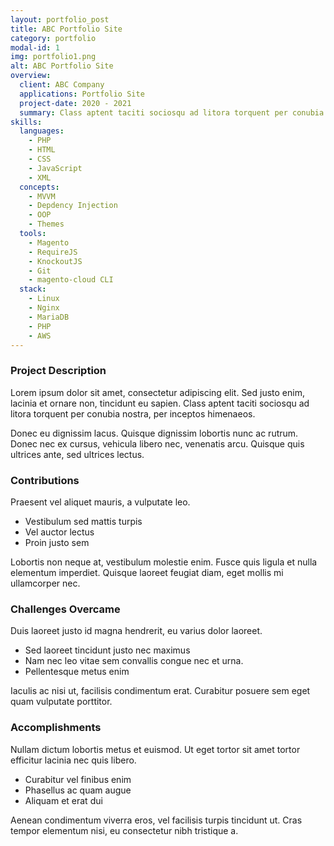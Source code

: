 ```yaml
---
layout: portfolio_post
title: ABC Portfolio Site
category: portfolio
modal-id: 1
img: portfolio1.png
alt: ABC Portfolio Site
overview:
  client: ABC Company
  applications: Portfolio Site
  project-date: 2020 - 2021
  summary: Class aptent taciti sociosqu ad litora torquent per conubia nostra, per inceptos himenaeos.
skills:
  languages:
    - PHP
    - HTML
    - CSS
    - JavaScript
    - XML
  concepts:
    - MVVM
    - Depdency Injection
    - OOP
    - Themes
  tools:
    - Magento
    - RequireJS
    - KnockoutJS
    - Git
    - magento-cloud CLI
  stack:
    - Linux
    - Nginx
    - MariaDB
    - PHP
    - AWS
---
```


### Project Description

Lorem ipsum dolor sit amet, consectetur adipiscing elit. Sed justo enim, lacinia et ornare non, tincidunt eu sapien. Class aptent taciti sociosqu ad litora torquent per conubia nostra, per inceptos himenaeos.

Donec eu dignissim lacus. Quisque dignissim lobortis nunc ac rutrum. Donec nec ex cursus, vehicula libero nec, venenatis arcu. Quisque quis ultrices ante, sed ultrices lectus.

### Contributions

Praesent vel aliquet mauris, a vulputate leo. 

- Vestibulum sed mattis turpis
- Vel auctor lectus
- Proin justo sem

Lobortis non neque at, vestibulum molestie enim. Fusce quis ligula et nulla elementum imperdiet. Quisque laoreet feugiat diam, eget mollis mi ullamcorper nec.

### Challenges Overcame

Duis laoreet justo id magna hendrerit, eu varius dolor laoreet. 

- Sed laoreet tincidunt justo nec maximus
- Nam nec leo vitae sem convallis congue nec et urna.
- Pellentesque metus enim

Iaculis ac nisi ut, facilisis condimentum erat. Curabitur posuere sem eget quam vulputate porttitor. 

### Accomplishments

Nullam dictum lobortis metus et euismod. Ut eget tortor sit amet tortor efficitur lacinia nec quis libero. 

- Curabitur vel finibus enim
- Phasellus ac quam augue
- Aliquam et erat dui

Aenean condimentum viverra eros, vel facilisis turpis tincidunt ut. Cras tempor elementum nisi, eu consectetur nibh tristique a.